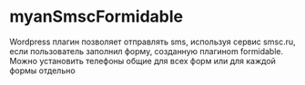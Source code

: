 # myanSmscFormidable
Wordpress плагин позволяет отправлять sms, используя сервис smsc.ru, если пользователь заполнил форму, созданную плагиноm formidable.
Можно установить телефоны общие для всех форм или для каждой формы отдельно
